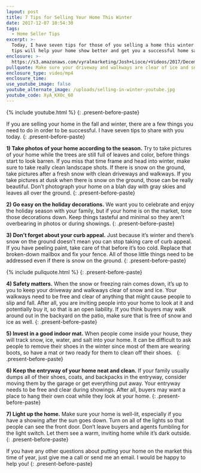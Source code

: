 ```yaml
---
layout: post
title: 7 Tips for Selling Your Home This Winter
date: 2017-12-07 10:54:30
tags:
  - Home Seller Tips
excerpt: >-
  Today, I have seven tips for those of you selling a home this winter. These
  tips will help your home show better and get you a successful home sale.
enclosure: >-
  https://s3.amazonaws.com/vyralmarketing/Josh+Lioce/+Videos/2017/December/Milford+MA+Real+Estate+Agent-+7+Tips+for+Selling+Your+Home+This+Winter.mp4
pullquote: Make sure your driveway and walkways are clear of ice and snow.
enclosure_type: video/mp4
enclosure_time:
use_youtube_image: false
youtube_alternate_image: /uploads/selling-in-winter-youtube.jpg
youtube_code: XyA_KXOc_60
---
```



{% include youtube.html %}
{: .present-before-paste}

If you are selling your home in the fall and winter, there are a few things you need to do in order to be successful. I have seven tips to share with you today.
{: .present-before-paste}

**1) Take photos of your home according to the season.** Try to take pictures of your home while the trees are still full of leaves and color, before things start to look barren. If you miss that time frame and head into winter, make sure to take really clean landscape shots. If there is snow on the ground, take pictures after a fresh snow with clean driveways and walkways. If you take pictures at dusk when there is snow on the ground, those can be really beautiful. Don’t photograph your home on a blah day with gray skies and leaves all over the ground.
{: .present-before-paste}

**2) Go easy on the holiday decorations.** We want you to celebrate and enjoy the holiday season with your family, but if your home is on the market, tone those decorations down. Keep things tasteful and minimal so they aren’t overbearing in photos or during showings.
{: .present-before-paste}

**3) Don’t forget about your curb appeal.** Just because it’s winter and there’s snow on the ground doesn’t mean you can stop taking care of curb appeal. If you have peeling paint, take care of that before it’s too cold. Replace that broken-down mailbox and fix your fence. All of those little things need to be addressed even if there is snow on the ground.
{: .present-before-paste}

{% include pullquote.html %}
{: .present-before-paste}

**4) Safety matters.** When the snow or freezing rain comes down, it’s up to you to keep your driveway and walkways clear of snow and ice. Your walkways need to be free and clear of anything that might cause people to slip and fall. After all, you are inviting people into your home to look at it and potentially buy it, so that is an open liability. If you think buyers may walk around out in the backyard on the patio, make sure that is free of snow and ice as well.
{: .present-before-paste}

**5) Invest in a good indoor mat.** When people come inside your house, they will track snow, ice, water, and salt into your home. It can be difficult to ask people to remove their shoes in the winter since most of them are wearing boots, so have a mat or two ready for them to clean off their shoes. &nbsp;
{: .present-before-paste}

**6) Keep the entryway of your home neat and clean.** If your family usually dumps all of their shoes, coats, and backpacks in the entryway, consider moving them by the garage or get everything put away. Your entryway needs to be free and clear during showings. After all, buyers may want a place to hang their own coat while they look at your home.
{: .present-before-paste}

**7) Light up the home.** Make sure your home is well-lit, especially if you have a showing after the sun goes down. Turn on all of the lights so that people can see the front door. Don’t leave buyers and agents fumbling for the light switch. Let them see a warm, inviting home while it’s dark outside.
{: .present-before-paste}

If you have any other questions about putting your home on the market this time of year, just give me a call or send me an email. I would be happy to help you!
{: .present-before-paste}
